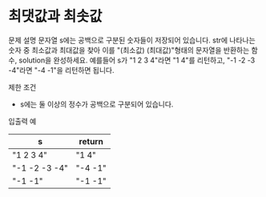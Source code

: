 # 최댓값과 최솟값
문제 설명
문자열 s에는 공백으로 구분된 숫자들이 저장되어 있습니다. str에 나타나는 숫자 중 최소값과 최대값을 찾아 이를 "(최소값) (최대값)"형태의 문자열을 반환하는 함수, solution을 완성하세요.
예를들어 s가 "1 2 3 4"라면 "1 4"를 리턴하고, "-1 -2 -3 -4"라면 "-4 -1"을 리턴하면 됩니다.

제한 조건
- s에는 둘 이상의 정수가 공백으로 구분되어 있습니다.

입출력 예

|s|	return|
|---|---|
|"1 2 3 4"	|"1 4"|
|"-1 -2 -3 -4"	|"-4 -1"|
|"-1 -1"	|"-1 -1"|
